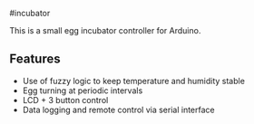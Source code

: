 #incubator

This is a small egg incubator controller for Arduino.

## Features
* Use of fuzzy logic to keep temperature and humidity stable
* Egg turning at periodic intervals
* LCD + 3 button control
* Data logging and remote control via serial interface